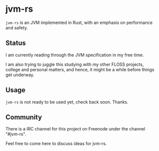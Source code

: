 # jvm-rs

`jvm-rs` is an JVM implemented in Rust, with an emphasis on
performance and safety.

## Status

I am currently reading through the JVM specification in my free time.

I am also trying to juggle this studying with my other FLOSS projects,
college and personal matters, and hence, it might be a while before
things get underway.

## Usage

`jvm-rs` is not ready to be used yet, check back soon. Thanks.

## Community

There is a IRC channel for this project on Freenode under the
channel "#jvm-rs".

Feel free to come here to discuss ideas for jvm-rs.
